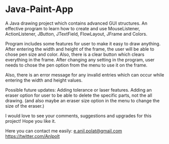 # Java-Paint-App
A Java drawing project which contains advanced GUI structures. An effective program to learn how to create and use MouseListener, ActionListener, JButton, JTextField, FlowLayout, JFrame and Colors.

Program includes some features for user to make it easy to draw anything. After entering the width and height of the frame, the user will be able to chose pen size and color. Also, there is a clear button which clears everything in the frame. After changing any setting in the program, user needs to chose the pen option from the menu to use it on the frame. 

Also, there is an error message for any invalid entries which can occur while entering the width and height values.

Possible future updates: Adding tolerance or laser features. Adding an eraser option for user to be able to delete the specific parts, not the all drawing. (and also maybe an eraser size option in the menu to change the size of the eraser.)

I would love to see your comments, suggestions and upgrades for this project! Hope you like it.

Here you can contact me easily: e.anil.polat@gmail.com https://twitter.com/Anlpolt
